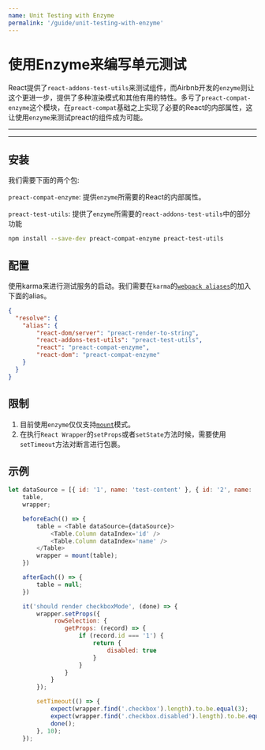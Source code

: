 ```yaml
---
name: Unit Testing with Enzyme
permalink: '/guide/unit-testing-with-enzyme'
---
```


# 使用Enzyme来编写单元测试

React提供了`react-addons-test-utils`来测试组件，而Airbnb开发的`enzyme`则让这个更进一步，提供了多种渲染模式和其他有用的特性。多亏了`preact-compat-enzyme`这个模块，在`preact-compat`基础之上实现了必要的React的内部属性，这让使用`enzyme`来测试preact的组件成为可能。

---

<div><toc></toc></div>

---

## 安装

我们需要下面的两个包:

`preact-compat-enzyme`: 提供`enzyme`所需要的React的内部属性。

`preact-test-utils`: 提供了`enzyme`所需要的`react-addons-test-utils`中的部分功能

```bash
npm install --save-dev preact-compat-enzyme preact-test-utils
```

## 配置

使用karma来进行测试服务的启动。我们需要在`karma`的[`webpack aliases`](https://github.com/webpack-contrib/karma-webpack#usage)的加入下面的alias。

```json
{
  "resolve": {
    "alias": {
        "react-dom/server": "preact-render-to-string",
        "react-addons-test-utils": "preact-test-utils",
        "react": "preact-compat-enzyme",
        "react-dom": "preact-compat-enzyme"
    }
  }
}
```

## 限制

1. 目前使用`enzyme`仅仅支持[`mount`](http://airbnb.io/enzyme/docs/api/mount.html)模式。
2. 在执行`React Wrapper`的`setProps`或者`setState`方法时候，需要使用`setTimeout`方法对断言进行包裹。

## 示例

```js
let dataSource = [{ id: '1', name: 'test-content' }, { id: '2', name: 'test-content' }],
    table,
    wrapper;

    beforeEach(() => {
        table = <Table dataSource={dataSource}>
            <Table.Column dataIndex='id' />
            <Table.Column dataIndex='name' />
        </Table>
        wrapper = mount(table);
    })

    afterEach(() => {
        table = null;
    })

    it('should render checkboxMode', (done) => {
        wrapper.setProps({
             rowSelection: {
                getProps: (record) => {
                    if (record.id === '1') {
                        return {
                            disabled: true
                        }
                    }
                }
            }
        });

        setTimeout(() => {
            expect(wrapper.find('.checkbox').length).to.be.equal(3);
            expect(wrapper.find('.checkbox.disabled').length).to.be.equal(1);
            done();
        }, 10);
    });
```
